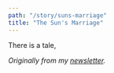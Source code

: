 ```yaml
---
path: "/story/suns-marriage"
title: "The Sun's Marriage"
---
```


There is a tale,


*Originally from my [newsletter](https://simonsarris.substack.com/p/dear-friends).*